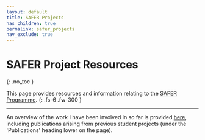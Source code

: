 ```yaml
---
layout: default
title: SAFER Projects
has_children: true
permalink: safer_projects
nav_exclude: true
---
```


# SAFER Project Resources
{: .no_toc }

This page provides resources and information relating to the [SAFER Programme](https://www.safer.phpc.cam.ac.uk/).
{: .fs-6 .fw-300 }

---

An overview of the work I have been involved in so far is provided [here](https://peterhcharlton.github.io/project/safer-wearables/), including publications arising from previous student projects (under the 'Publications' heading lower on the page).
